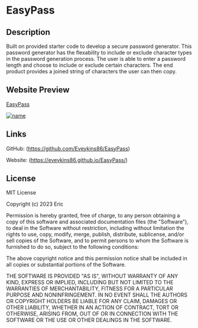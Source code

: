 # EasyPass

## Description
Built on provided starter code to develop a secure password generator. This password generator has the flexability to include or exclude character types in the password generation process. The user is able to enter a password length and choose to include or exclude certain characters. The end product provides a joined string of characters the user can then copy.

## Website Preview

[EasyPass](https://eveykins86.github.io/EasyPass/)

[![name](assets)](https://eveykins86.github.io/EasyPass/)

## Links

GitHub: (https://github.com/Eveykins86/EasyPass)

Website: (https://eveykins86.github.io/EasyPass/)


## License

MIT License

Copyright (c) 2023 Eric

Permission is hereby granted, free of charge, to any person obtaining a copy
of this software and associated documentation files (the "Software"), to deal
in the Software without restriction, including without limitation the rights
to use, copy, modify, merge, publish, distribute, sublicense, and/or sell
copies of the Software, and to permit persons to whom the Software is
furnished to do so, subject to the following conditions:

The above copyright notice and this permission notice shall be included in all
copies or substantial portions of the Software.

THE SOFTWARE IS PROVIDED "AS IS", WITHOUT WARRANTY OF ANY KIND, EXPRESS OR
IMPLIED, INCLUDING BUT NOT LIMITED TO THE WARRANTIES OF MERCHANTABILITY,
FITNESS FOR A PARTICULAR PURPOSE AND NONINFRINGEMENT. IN NO EVENT SHALL THE
AUTHORS OR COPYRIGHT HOLDERS BE LIABLE FOR ANY CLAIM, DAMAGES OR OTHER
LIABILITY, WHETHER IN AN ACTION OF CONTRACT, TORT OR OTHERWISE, ARISING FROM,
OUT OF OR IN CONNECTION WITH THE SOFTWARE OR THE USE OR OTHER DEALINGS IN THE
SOFTWARE.
